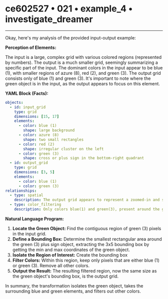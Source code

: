 # ce602527 • 021 • example_4 • investigate_dreamer

---
Okay, here's my analysis of the provided input-output example:

**Perception of Elements:**

The input is a large, complex grid with various colored regions (represented by numbers). The output is a much smaller grid, seemingly summarizing a specific part of the input. The dominant colors in the input appear to be blue (1), with smaller regions of azure (8), red (2), and green (3). The output grid consists only of blue (1) and green (3). It's important to note where the green object is in the input, as the output appears to focus on this element.

**YAML Block (Facts):**



```yaml
objects:
  - id: input_grid
    type: grid
    dimensions: [15, 17]
    elements:
      - color: blue (1)
        shape: large background
      - color: azure (8)
        shape: two small rectangles
      - color: red (2)
        shape: irregular cluster on the left
      - color: green (3)
        shape: cross or plus sign in the bottom-right quadrant
  - id: output_grid
    type: grid
    dimensions: [3, 5]
    elements:
      - color: blue (1)
      - color: green (3)
relationships:
  - type: spatial
    description: The output grid appears to represent a zoomed-in and simplified view of the green (3) object and its immediate surroundings in the input grid.
  - type: color_filtering
    description: Only colors blue(1) and green(3), present around the green object, are retained in the output. Other colors are removed.
```



**Natural Language Program:**

1. **Locate the Green Object:** Find the contiguous region of green (3) pixels in the input grid.
2. **Define a Bounding Box:** Determine the smallest rectangular area around the green (3) plus sign object, extracting the 3x5 bounding box by getting the min and max coordinates of the green object.
3. **Isolate the Region of Interest:** Create the bounding box
4. **Filter Colors:** Within this region, keep only pixels that are either blue (1) or green (3). Remove all other colors.
5. **Output the Result:** The resulting filtered region, now the same size as the green object's bounding box, is the output grid.

In summary, the transformation isolates the green object, takes the surrounding blue and green elements, and filters out other colors.

